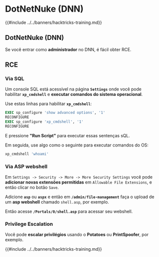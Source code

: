 # DotNetNuke (DNN)

{{#include ../../banners/hacktricks-training.md}}

## DotNetNuke (DNN)

Se você entrar como **administrador** no DNN, é fácil obter RCE.

## RCE

### Via SQL

Um console SQL está acessível na página **`Settings`** onde você pode habilitar **`xp_cmdshell`** e **executar comandos do sistema operacional**.

Use estas linhas para habilitar **`xp_cmdshell`**:
```sql
EXEC sp_configure 'show advanced options', '1'
RECONFIGURE
EXEC sp_configure 'xp_cmdshell', '1'
RECONFIGURE
```
E pressione **"Run Script"** para executar essas sentenças sQL.

Em seguida, use algo como o seguinte para executar comandos do OS:
```sql
xp_cmdshell 'whoami'
```
### Via ASP webshell

Em `Settings -> Security -> More -> More Security Settings` você pode **adicionar novas extensões permitidas** em `Allowable File Extensions`, e então clicar no botão `Save`.

Adicione **`asp`** ou **`aspx`** e então em **`/admin/file-management`** faça o upload de um **asp webshell** chamado `shell.asp`, por exemplo.

Então acesse **`/Portals/0/shell.asp`** para acessar seu webshell.

### Privilege Escalation

Você pode **escalar privilégios** usando o **Potatoes** ou **PrintSpoofer**, por exemplo.&#x20;

{{#include ../../banners/hacktricks-training.md}}
